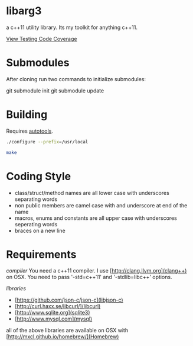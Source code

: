 libarg3
=======

a c++11 utility library.  Its my toolkit for anything c++11.

[View Testing Code Coverage](http://htmlpreview.github.com/?https://github.com/c0der78/libarg3/blob/master/coverage/index.html)

Submodules
==========

After cloning run two commands to initialize submodules:

git submodule init
git submodule update

Building
========

Requires [autotools](http://en.wikipedia.org/wiki/GNU_build_system).

```bash
./configure --prefix=/usr/local

make
```

Coding Style
============

- class/struct/method names are all lower case with underscores separating words
- non public members are camel case with and underscore at end of the name
- macros, enums and constants are all upper case with underscores seperating words
- braces on a new line

Requirements
============

*compiler*
You need a c++11 compiler.  I use [http://clang.llvm.org](clang++) on OSX. You need to pass '-std=c++11' and '-stdlib=libc++' options.

*libraries*
- [https://github.com/json-c/json-c](libjson-c)
- [http://curl.haxx.se/libcurl/](libcurl)
- [http://www.sqlite.org](sqlite3)
- [http://www.mysql.com](mysql)

all of the above libraries are available on OSX with [http://mxcl.github.io/homebrew/](Homebrew)
